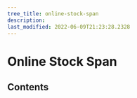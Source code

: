 ```yaml
---
tree_title: online-stock-span
description: 
last_modified: 2022-06-09T21:23:28.2328
---
```


# Online Stock Span

## Contents
